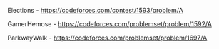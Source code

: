 Elections - https://codeforces.com/contest/1593/problem/A

GamerHemose - https://codeforces.com/problemset/problem/1592/A

ParkwayWalk - https://codeforces.com/problemset/problem/1697/A
